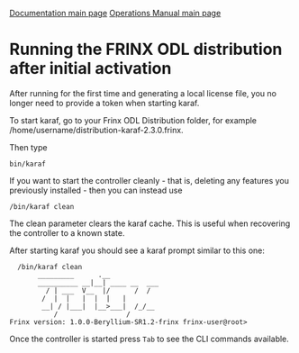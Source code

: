 [Documentation main page](https://frinxio.github.io/Frinx-docs/)
[Operations Manual main page](https://frinxio.github.io/Frinx-docs/FRINX_ODL_Distribution/Beryllium/operations_manual.html)
# Running the FRINX ODL distribution after initial activation

After running for the first time and generating a local license file, you no longer need to provide a token when starting karaf.

To start karaf, go to your Frinx ODL Distribution folder, for example /home/username/distribution-karaf-2.3.0.frinx.

Then type

    bin/karaf 
    

If you want to start the controller cleanly - that is, deleting any features you previously installed - then you can instead use

    /bin/karaf clean
    

The clean parameter clears the karaf cache. This is useful when recovering the controller to a known state.

After starting karaf you should see a karaf prompt similar to this one:

      /bin/karaf clean
           _________      .__                  
           __________ __|__| ____ __  ___    
             / | ___  V__  |/      /  /    
            /  |  |   |  |  |   |          
            __| / |___|  |__>___|  /_/__   
               /                 /           
    Frinx version: 1.0.0-Beryllium-SR1.2-frinx frinx-user@root>
    

Once the controller is started press `Tab` to see the CLI commands available.
